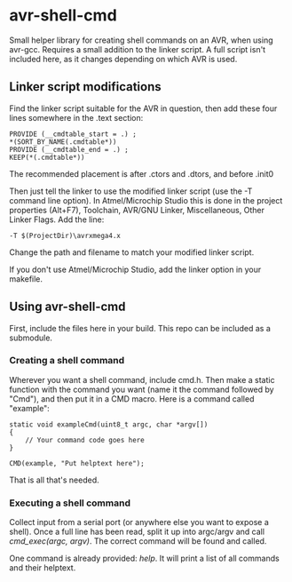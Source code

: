 # avr-shell-cmd
Small helper library for creating shell commands on an AVR, when using avr-gcc.
Requires a small addition to the linker script. A full script isn't included here, as it changes depending on which AVR is used.

## Linker script modifications
Find the linker script suitable for the AVR in question, then add these four lines somewhere in the .text section:
```
PROVIDE (__cmdtable_start = .) ;
*(SORT_BY_NAME(.cmdtable*))
PROVIDE (__cmdtable_end = .) ;
KEEP(*(.cmdtable*))
```
The recommended placement is after .ctors and .dtors, and before .init0

Then just tell the linker to use the modified linker script (use the -T command line option). In Atmel/Microchip Studio this is done in the project properties (Alt+F7), Toolchain, AVR/GNU Linker, Miscellaneous, Other Linker Flags. Add the line:
```
-T $(ProjectDir)\avrxmega4.x
```
Change the path and filename to match your modified linker script.

If you don't use Atmel/Microchip Studio, add the linker option in your makefile.

## Using avr-shell-cmd
First, include the files here in your build. This repo can be included as a submodule.

### Creating a shell command
Wherever you want a shell command, include cmd.h. Then make a static function with the command you want (name it the command followed by "Cmd"), and then put it in a CMD macro. Here is a command called "example":
```
static void exampleCmd(uint8_t argc, char *argv[])
{
    // Your command code goes here
}

CMD(example, "Put helptext here");
```
That is all that's needed.

### Executing a shell command
Collect input from a serial port (or anywhere else you want to expose a shell). Once a full line has been read, split it up into argc/argv and call *cmd_exec(argc, argv)*.
The correct command will be found and called.

One command is already provided: *help*. It will print a list of all commands and their helptext.
